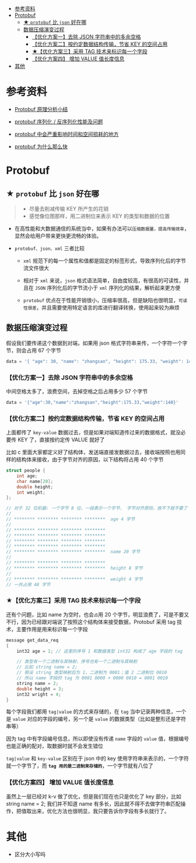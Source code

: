 - [参考资料](#参考资料)
- [Protobuf](#protobuf)
  - [★ `protobuf` 比 `json` 好在哪](#-protobuf-比-json-好在哪)
  - [数据压缩演变过程](#数据压缩演变过程)
    - [【优化方案一】去除 JSON 字符串中的多余空格](#优化方案一去除-json-字符串中的多余空格)
    - [【优化方案二】按约定数据结构传输，节省 KEY 的空间占用](#优化方案二按约定数据结构传输节省-key-的空间占用)
    - [★【优化方案三】采用 TAG 技术来标识每一个字段](#优化方案三采用-tag-技术来标识每一个字段)
    - [【优化方案四】 增加 VALUE 值长度信息](#优化方案四-增加-value-值长度信息)
- [其他](#其他)

# 参考资料

- [Protobuf 原理分析小结](https://www.jianshu.com/p/522f13206ba1)

- [protobuf 序列化 / 反序列化性能及问题](https://blog.csdn.net/s_sunnyy/article/details/69242098)

- [protobuf 中会严重影响时间和空间损耗的地方](http://blog.chinaunix.net/uid-26922071-id-3723751.html)

- [protobuf 为什么那么快](https://www.jianshu.com/p/72108f0aefca)

# Protobuf

## ★ `protobuf` 比 `json` 好在哪

> - 尽量去削减传输 KEY 所产生的花销
> - 感觉像位图那样，用二进制位来表示 KEY 的类型和数据的位置

- 在高性能和大数据通信的系统当中，如果有办法可以`压缩数据量，提高传输效率`，显然会给用户带来更快更流畅的体验。

- `protobuf、json、xml` 三者比较

  - `xml` 规范下的每一个属性和值都是固定的标签形式，导致序列化后的字节流文件很大

  - 相对于 `xml` 来说，`json` 格式语法简单，自由度较高，有很高的可读性，并且在 `JSON` 序列化后的字节流小于 `xml` 序列化的结果，解析起来更方便

  - `protobuf` 优点在于性能开销很小，压缩率很高，但是缺陷也很明显，`可读性很差`，并且需要使用特定语言的库进行翻译转换，使用起来较为麻烦

## 数据压缩演变过程

假设我们要传递这个数据到对端，如果用 json 格式字符串来传，一个字符一个字节，则会占用 67 个字节

```py
data = '{ "age": 30, "name": "zhangsan", "height": 175.33, "weight": 140 }'
```

### 【优化方案一】去除 JSON 字符串中的多余空格

中间空格太多了，浪费空间，去掉空格之后占用多少 57 个字节

```py
data = '{"age":30,"name":"zhangsan","height":175.33,"weight":140}'
```

### 【优化方案二】按约定数据结构传输，节省 KEY 的空间占用

上面都传了 `key-value` 数据过去，但是如果对端知道传过来的数据格式，就没必要传 KEY 了，直接按约定传 VALUE 就好了

比如 c 里面大家都定义好了结构体，发送端直接发数据过去，接收端按照也用同样的结构体来接收，由于字节对齐的原因，以下结构将占用 40 个字节

```cpp
struct people {
    int age;
    char name[20];
    double height;
    int weight;
};

// 对于 32 位机器: 一个字节 8 位，一段表示一个字节， 字节对齐原则，放不下就不要了
//
// ******** ******** ******** ********  age 4 字节
//
// ******** ******** ******** ********
// ******** ******** ******** ********
// ******** ******** ******** ********
// ******** ******** ******** ********
// ******** ******** ******** ********  name 20 字节
//
// ******** ******** ******** ********
// ******** ******** ******** ********  height 8 字节
//
// ******** ******** ******** ********  weight 4 字节
// 一共占用 40 字节
```

### ★【优化方案三】采用 TAG 技术来标识每一个字段

还有个问题，比如 name 为空时，也会`占`用 20 个字节，明显浪费了，可是不要又不行，因为已经跟对端说了按照这个结构体来接受数据，Protobuf 采用 tag 技术，主要作用是用来标识每一个字段

```cpp
message get_data_req
{
    int32 age = 1; // 这里的序号 1 和数据类型 int32 构成了 age 字段的 tag

    // 类型有一个二进制与其映射，序号也有一个二进制与其映射
    // 比如 string name = 2;
    // 假设 string 类型映射后为 1，二进制为 0001；值 2 二进制位 0010
    // 所以 name 字段的 tag 为 0001 0000 + 0000 0010 = 0001 0010
    string name = 2;
    double height = 3;
    int32 wright = 4;
}
```

每个字段我们都用 `tag|value` 的方式来存储的，在 `tag` 当中记录两种信息，一个是 `value` 对应的字段的编号，另一个是 `value` 的数据类型（比如是整形还是字符串等）

因为 tag 中有字段编号信息，所以即使没有传递 `name` 字段的 `value` 值，根据编号也能正确的配对，取数据时就不会发生错位

`tag|value` 和 `key-value` 区别在于 json 中的 key 使用字符串来表示的，一个字符就一个字节了，而 **`tag 用的是二进制来存储的`**，一个字节就有八位了

### 【优化方案四】 增加 VALUE 值长度信息

虽然上一层已经对 k-v 做了优化，但是我们现在也只是优化了 key 部分，比如 string name = 2; 我们并不知道 name 有多长，因此就不得不去做字符串匹配操作，把值取出来，优化方法也很明显，我只要告诉你字段有多长就行了。

# 其他

- 区分大小写吗
